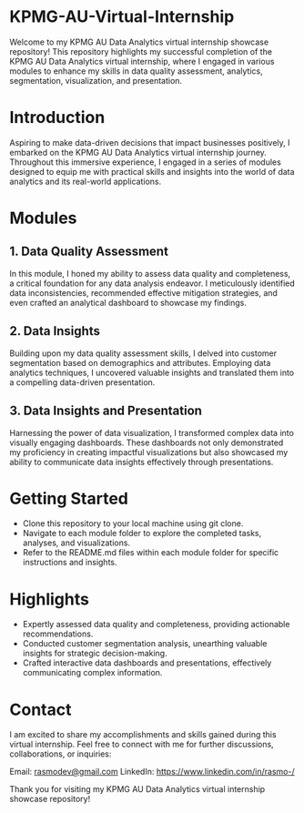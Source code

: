 # KPMG-AU-Virtual-Internship
Welcome to my KPMG AU Data Analytics virtual internship showcase repository! This repository highlights my successful completion of the KPMG AU Data Analytics virtual internship, where I engaged in various modules to enhance my skills in data quality assessment, analytics, segmentation, visualization, and presentation.

# **Introduction**
Aspiring to make data-driven decisions that impact businesses positively, I embarked on the KPMG AU Data Analytics virtual internship journey. Throughout this immersive experience, I engaged in a series of modules designed to equip me with practical skills and insights into the world of data analytics and its real-world applications.

# **Modules**

## **1. Data Quality Assessment**
In this module, I honed my ability to assess data quality and completeness, a critical foundation for any data analysis endeavor. I meticulously identified data inconsistencies, recommended effective mitigation strategies, and even crafted an analytical dashboard to showcase my findings.

## **2. Data Insights**
Building upon my data quality assessment skills, I delved into customer segmentation based on demographics and attributes. Employing data analytics techniques, I uncovered valuable insights and translated them into a compelling data-driven presentation.

## **3. Data Insights and Presentation**
Harnessing the power of data visualization, I transformed complex data into visually engaging dashboards. These dashboards not only demonstrated my proficiency in creating impactful visualizations but also showcased my ability to communicate data insights effectively through presentations.

# **Getting Started**
- Clone this repository to your local machine using git clone.
- Navigate to each module folder to explore the completed tasks, analyses, and visualizations.
- Refer to the README.md files within each module folder for specific instructions and insights.

# **Highlights**
- Expertly assessed data quality and completeness, providing actionable recommendations.
- Conducted customer segmentation analysis, unearthing valuable insights for strategic decision-making.
- Crafted interactive data dashboards and presentations, effectively communicating complex information.

# **Contact**
I am excited to share my accomplishments and skills gained during this virtual internship. Feel free to connect with me for further discussions, collaborations, or inquiries:

Email: rasmodev@gmail.com
LinkedIn: https://www.linkedin.com/in/rasmo-/

Thank you for visiting my KPMG AU Data Analytics virtual internship showcase repository!


